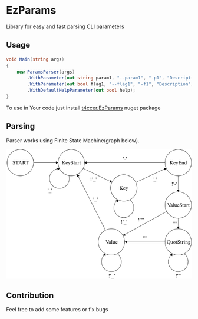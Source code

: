 # EzParams
Library for easy and fast parsing CLI parameters
## Usage
```csharp
void Main(string args)
{
    new ParamsParser(args)
        .WithParameter(out string param1, "--param1", "-p1", "Description", "DefaultValue")
        .WithParameter(out bool flag1, "--flag1", "-f1", "Description")
        .WithDefaultHelpParameter(out bool help);
}
```
To use in Your code just install [t4ccer.EzParams](https://www.nuget.org/packages/t4ccer.EzParams/) nuget package

## Parsing
Parser works using Finite State Machine(graph below).  

![](fsm.png)

## Contribution
Feel free to add some features or fix bugs